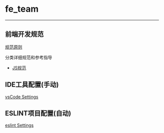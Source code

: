 # fe_team
---

## 前端开发规范  

[规范原则](./standard&#32;particular/base.md)     

  分类详细规范和参考指导
* [JS规范](./standard&#32;particular/js.md) 


## IDE工具配置(手动)
[vsCode Settings](./format/vscode.md)   

## ESLINT项目配置(自动)
[eslint Settings](./eslint/eslint.md)  
